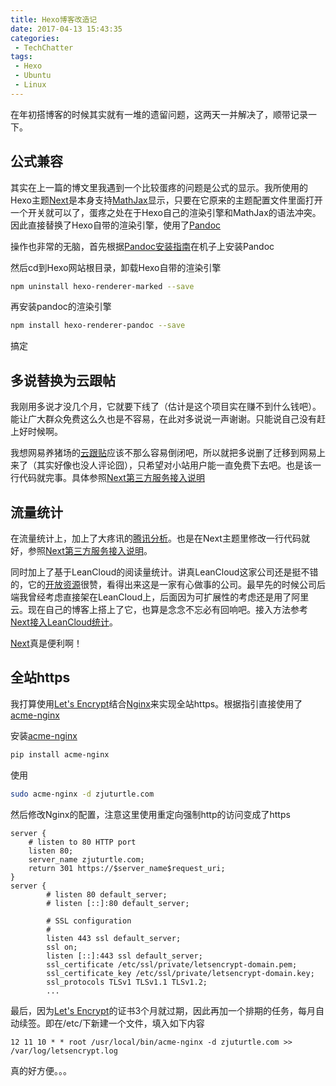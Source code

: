 ```yaml
---
title: Hexo博客改造记
date: 2017-04-13 15:43:35
categories:
 - TechChatter
tags:
 - Hexo
 - Ubuntu
 - Linux
---
```


在年初搭博客的时候其实就有一堆的遗留问题，这两天一并解决了，顺带记录一下。

<!--more-->

## 公式兼容

其实在上一篇的博文里我遇到一个比较蛋疼的问题是公式的显示。我所使用的Hexo主题[Next](http://theme-next.iissnan.com/)是本身支持[MathJax](https://www.mathjax.org/)显示，只要在它原来的主题配置文件里面打开一个开关就可以了，蛋疼之处在于Hexo自己的渲染引擎和MathJax的语法冲突。因此直接替换了Hexo自带的渲染引擎，使用了[Pandoc](http://pandoc.org/)

操作也非常的无脑，首先根据[Pandoc安装指南](http://pandoc.org/installing.html)在机子上安装Pandoc

然后cd到Hexo网站根目录，卸载Hexo自带的渲染引擎

~~~bash
npm uninstall hexo-renderer-marked --save
~~~

再安装pandoc的渲染引擎

~~~bash
npm install hexo-renderer-pandoc --save
~~~

搞定

## 多说替换为云跟帖

我刚用多说才没几个月，它就要下线了（估计是这个项目实在赚不到什么钱吧）。能让广大群众免费这么久也是不容易，在此对多说说一声谢谢。只能说自己没有赶上好时候啊。

我想网易养猪场的[云跟贴](https://gentie.163.com/)应该不那么容易倒闭吧，所以就把多说删了迁移到网易上来了（其实好像也没人评论囧），只希望对小站用户能一直免费下去吧。也是该一行代码就完事。具体参照[Next第三方服务接入说明](http://theme-next.iissnan.com/third-party-services.html)


## 流量统计

在流量统计上，加上了大疼讯的[腾讯分析](http://ta.qq.com/)。也是在Next主题里修改一行代码就好，参照[Next第三方服务接入说明](http://theme-next.iissnan.com/third-party-services.html)。

同时加上了基于LeanCloud的阅读量统计。讲真LeanCloud这家公司还是挺不错的，它的[开放资源](https://open.leancloud.cn/)很赞，看得出来这是一家有心做事的公司。最早先的时候公司后端我曾经考虑直接架在LeanCloud上，后面因为可扩展性的考虑还是用了阿里云。现在自己的博客上搭上了它，也算是念念不忘必有回响吧。接入方法参考[Next接入LeanCloud统计](https://notes.wanghao.work/2015-10-21-%E4%B8%BANexT%E4%B8%BB%E9%A2%98%E6%B7%BB%E5%8A%A0%E6%96%87%E7%AB%A0%E9%98%85%E8%AF%BB%E9%87%8F%E7%BB%9F%E8%AE%A1%E5%8A%9F%E8%83%BD.html#%E9%85%8D%E7%BD%AELeanCloud)。

[Next](http://theme-next.iissnan.com/)真是便利啊！

## 全站https

我打算使用[Let's Encrypt](letsencrypt.org)结合[Nginx](https://www.nginx.com)来实现全站https。根据指引直接使用了[acme-nginx](https://github.com/kshcherban/acme-nginx)

安装[acme-nginx](https://github.com/kshcherban/acme-nginx)

~~~bash
pip install acme-nginx
~~~

使用

~~~bash
sudo acme-nginx -d zjuturtle.com
~~~

然后修改Nginx的配置，注意这里使用重定向强制http的访问变成了https

~~~
server {
    # listen to 80 HTTP port
    listen 80;
    server_name zjuturtle.com;
    return 301 https://$server_name$request_uri;
}
server {
        # listen 80 default_server;
        # listen [::]:80 default_server;

        # SSL configuration
        #
        listen 443 ssl default_server;
        ssl on;
        listen [::]:443 ssl default_server;
        ssl_certificate /etc/ssl/private/letsencrypt-domain.pem;
        ssl_certificate_key /etc/ssl/private/letsencrypt-domain.key;
        ssl_protocols TLSv1 TLSv1.1 TLSv1.2;
        ...
~~~

最后，因为[Let's Encrypt](letsencrypt.org)的证书3个月就过期，因此再加一个排期的任务，每月自动续签。即在/etc/下新建一个文件，填入如下内容

~~~
12 11 10 * * root /usr/local/bin/acme-nginx -d zjuturtle.com >> /var/log/letsencrypt.log
~~~

真的好方便。。。




